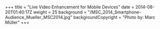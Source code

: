+++
title = "Live Video Enhancement for Mobile Devices"
date = 2014-08-20T01:40:17Z
weight = 25
background = "/MSC_2014_Smartphone-Audience_Mueller_MSC2014.jpg"
backgroundCopyright = "Photo by: Marc Müller"
+++
